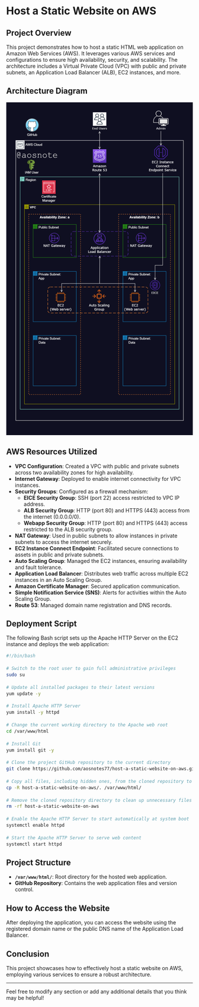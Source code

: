 # Host a Static Website on AWS

## Project Overview
This project demonstrates how to host a static HTML web application on Amazon Web Services (AWS). It leverages various AWS services and configurations to ensure high availability, security, and scalability. The architecture includes a Virtual Private Cloud (VPC) with public and private subnets, an Application Load Balancer (ALB), EC2 instances, and more.

## Architecture Diagram
![Alt text](Host_a_Static_Website_on_AWS.png)  

## AWS Resources Utilized
- **VPC Configuration**: Created a VPC with public and private subnets across two availability zones for high availability.
- **Internet Gateway**: Deployed to enable internet connectivity for VPC instances.
- **Security Groups**: Configured as a firewall mechanism:
  - **EICE Security Group**: SSH (port 22) access restricted to VPC IP address.
  - **ALB Security Group**: HTTP (port 80) and HTTPS (443) access from the internet (0.0.0.0/0).
  - **Webapp Security Group**: HTTP (port 80) and HTTPS (443) access restricted to the ALB security group.
- **NAT Gateway**: Used in public subnets to allow instances in private subnets to access the internet securely.
- **EC2 Instance Connect Endpoint**: Facilitated secure connections to assets in public and private subnets.
- **Auto Scaling Group**: Managed the EC2 instances, ensuring availability and fault tolerance.
- **Application Load Balancer**: Distributes web traffic across multiple EC2 instances in an Auto Scaling Group.
- **Amazon Certificate Manager**: Secured application communication.
- **Simple Notification Service (SNS)**: Alerts for activities within the Auto Scaling Group.
- **Route 53**: Managed domain name registration and DNS records.

## Deployment Script
The following Bash script sets up the Apache HTTP Server on the EC2 instance and deploys the web application:

```bash
#!/bin/bash
 
# Switch to the root user to gain full administrative privileges
sudo su

# Update all installed packages to their latest versions
yum update -y

# Install Apache HTTP Server
yum install -y httpd

# Change the current working directory to the Apache web root
cd /var/www/html

# Install Git
yum install git -y

# Clone the project GitHub repository to the current directory
git clone https://github.com/aosnotes77/host-a-static-website-on-aws.git

# Copy all files, including hidden ones, from the cloned repository to the Apache web root
cp -R host-a-static-website-on-aws/. /var/www/html/

# Remove the cloned repository directory to clean up unnecessary files
rm -rf host-a-static-website-on-aws

# Enable the Apache HTTP Server to start automatically at system boot
systemctl enable httpd 

# Start the Apache HTTP Server to serve web content
systemctl start httpd
```

## Project Structure
- **`/var/www/html/`**: Root directory for the hosted web application.
- **GitHub Repository**: Contains the web application files and version control.

## How to Access the Website
After deploying the application, you can access the website using the registered domain name or the public DNS name of the Application Load Balancer.

## Conclusion
This project showcases how to effectively host a static website on AWS, employing various services to ensure a robust architecture.

---

Feel free to modify any section or add any additional details that you think may be helpful!
